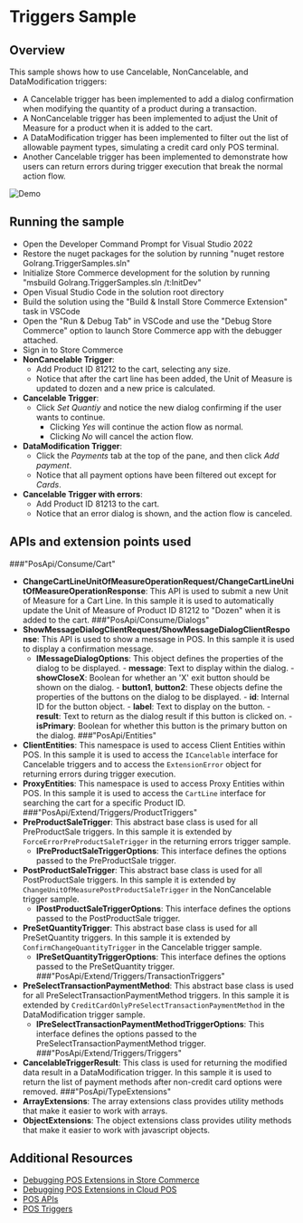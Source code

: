 # Triggers Sample

## Overview

This sample shows how to use Cancelable, NonCancelable, and DataModification triggers:

- A Cancelable trigger has been implemented to add a dialog confirmation when modifying the quantity of a product during a transaction.
- A NonCancelable trigger has been implemented to adjust the Unit of Measure for a product when it is added to the cart.
- A DataModification trigger has been implemented to filter out the list of allowable payment types, simulating a credit card only POS terminal.
- Another Cancelable trigger has been implemented to demonstrate how users can return errors during trigger execution that break the normal action flow.

![Demo](./Demo.gif)

## Running the sample

- Open the Developer Command Prompt for Visual Studio 2022
- Restore the nuget packages for the solution by running "nuget restore Golrang.TriggerSamples.sln"
- Initialize Store Commerce development for the solution by running "msbuild Golrang.TriggerSamples.sln /t:InitDev"
- Open Visual Studio Code in the solution root directory
- Build the solution using the "Build & Install Store Commerce Extension" task in VSCode
- Open the "Run & Debug Tab" in VSCode and use the "Debug Store Commerce" option to launch Store Commerce app with the debugger attached.
- Sign in to Store Commerce
- **NonCancelable Trigger**:
  - Add Product ID 81212 to the cart, selecting any size.
  - Notice that after the cart line has been added, the Unit of Measure is updated to dozen and a new price is calculated.
- **Cancelable Trigger**:
  - Click _Set Quantiy_ and notice the new dialog confirming if the user wants to continue.
    - Clicking _Yes_ will continue the action flow as normal.
    - Clicking _No_ will cancel the action flow.
- **DataModification Trigger**:
  - Click the _Payments_ tab at the top of the pane, and then click _Add payment_.
  - Notice that all payment options have been filtered out except for _Cards_.
- **Cancelable Trigger with errors**:
  - Add Product ID 81213 to the cart.
  - Notice that an error dialog is shown, and the action flow is canceled.

## APIs and extension points used

###"PosApi/Consume/Cart"

- **ChangeCartLineUnitOfMeasureOperationRequest/ChangeCartLineUnitOfMeasureOperationResponse**: This API is used to submit a new Unit of Measure for a Cart Line. In this sample it is used to automatically update the Unit of Measure of Product ID 81212 to "Dozen" when it is added to the cart.
  ###"PosApi/Consume/Dialogs"
- **ShowMessageDialogClientRequest/ShowMessageDialogClientResponse**: This API is used to show a message in POS. In this sample it is used to display a confirmation message.
  - **IMessageDialogOptions**: This object defines the properties of the dialog to be displayed. - **message**: Text to display within the dialog. - **showCloseX**: Boolean for whether an 'X' exit button should be shown on the dialog. - **button1**, **button2**: These objects define the properties of the buttons on the dialog to be displayed. - **id**: Internal ID for the button object. - **label**: Text to display on the button. - **result**: Text to return as the dialog result if this button is clicked on. - **isPrimary**: Boolean for whether this button is the primary button on the dialog.
    ###"PosApi/Entities"
- **ClientEntities**: This namespace is used to access Client Entities within POS. In this sample it is used to access the `ICancelable` interface for Cancelable triggers and to access the `ExtensionError` object for returning errors during trigger execution.
- **ProxyEntities**: This namespace is used to access Proxy Entities within POS. In this sample it is used to access the `CartLine` interface for searching the cart for a specific Product ID.
  ###"PosApi/Extend/Triggers/ProductTriggers"
- **PreProductSaleTrigger**: This abstract base class is used for all PreProductSale triggers. In this sample it is extended by `ForceErrorPreProductSaleTrigger` in the returning errors trigger sample.
  - **IPreProductSaleTriggerOptions**: This interface defines the options passed to the PreProductSale trigger.
- **PostProductSaleTrigger**: This abstract base class is used for all PostProductSale triggers. In this sample it is extended by `ChangeUnitOfMeasurePostProductSaleTrigger` in the NonCancelable trigger sample.
  - **IPostProductSaleTriggerOptions**: This interface defines the options passed to the PostProductSale trigger.
- **PreSetQuantityTrigger**: This abstract base class is used for all PreSetQuantity triggers. In this sample it is extended by `ConfirmChangeQuantityTrigger` in the Cancelable trigger sample.
  - **IPreSetQuantityTriggerOptions**: This interface defines the options passed to the PreSetQuantity trigger.
    ###"PosApi/Extend/Triggers/TransactionTriggers"
- **PreSelectTransactionPaymentMethod**: This abstract base class is used for all PreSelectTransactionPaymentMethod triggers. In this sample it is extended by `CreditCardOnlyPreSelectTransactionPaymentMethod` in the DataModification trigger sample.
  - **IPreSelectTransactionPaymentMethodTriggerOptions**: This interface defines the options passed to the PreSelectTransactionPaymentMethod trigger.
    ###"PosApi/Extend/Triggers/Triggers"
- **CancelableTriggerResult**: This class is used for returning the modified data result in a DataModification trigger. In this sample it is used to return the list of payment methods after non-credit card options were removed.
  ###"PosApi/TypeExtensions"
- **ArrayExtensions**: The array extensions class provides utility methods that make it easier to work with arrays.
- **ObjectExtensions**: The object extensions class provides utility methods that make it easier to work with javascript objects.

## Additional Resources

- [Debugging POS Extensions in Store Commerce](https://learn.microsoft.com/en-us/dynamics365/commerce/dev-itpro/sc-debug)
- [Debugging POS Extensions in Cloud POS](https://docs.microsoft.com/en-us/dynamics365/commerce/dev-itpro/pos-extension/debug-pos-extension#run-and-debug-cloud-pos)
- [POS APIs](https://docs.microsoft.com/en-us/dynamics365/commerce/dev-itpro/pos-apis)
- [POS Triggers](https://docs.microsoft.com/en-us/dynamics365/commerce/dev-itpro/pos-trigger-printing)
